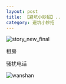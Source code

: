 ```yaml
---
layout: post
title: 【避坑小妙招】..
category: 避坑小妙招
---
```

![story_new_final](http://s1r3itzmh.hd-bkt.clouddn.com/img/story_new_final_0322.png)
<p>租房</p>
<p>骚扰电话</p>

![wanshan](http://s1r3itzmh.hd-bkt.clouddn.com/img/wanshan.png)
  




